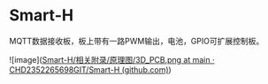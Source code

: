 # Smart-H

MQTT数据接收板，板上带有一路PWM输出，电池，GPIO可扩展控制板。

![image]([Smart-H/相关附录/原理图/3D_PCB.png at main · CHD2352265698GIT/Smart-H (github.com)](https://github.com/CHD2352265698GIT/Smart-H/blob/main/相关附录/原理图/3D_PCB.png))

